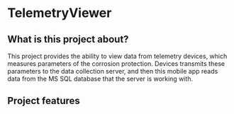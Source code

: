 # TelemetryViewer

## What is this project about? ##

This project provides the ability to view data from telemetry devices, which measures parameters of the corrosion protection. Devices transmits these parameters to the data collection server, and then this mobile app reads data from the MS SQL database that the server is working with.

## Project features ##

